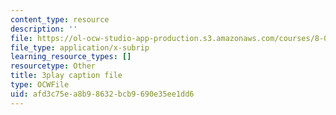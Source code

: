 ```yaml
---
content_type: resource
description: ''
file: https://ol-ocw-studio-app-production.s3.amazonaws.com/courses/8-01sc-classical-mechanics-fall-2016/afd3c75ea8b98632bcb9690e35ee1dd6_vkWY73HnNYA.srt
file_type: application/x-subrip
learning_resource_types: []
resourcetype: Other
title: 3play caption file
type: OCWFile
uid: afd3c75e-a8b9-8632-bcb9-690e35ee1dd6
---
```

